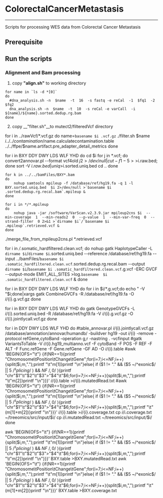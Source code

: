 # ColorectalCancerMetastasis
---
Scripts for processing WES data from Colorectal Cancer Metastasis

## Prerequisite

## Run the scripts
### Alignment and Bam processing
1. copy __"align.sh"__ to working directory
```shell
for name in `ls -d *[0]`
do
  #dna_analysis.sh -n  $name  -t  16  -s fastq -e reCal  -1  $fq1  -2  $fq2
  dna_analysis.sh -n  $name  -t  10  -s reCal -e varCall  -i ${name}/${name}.sorted.dedup.rg.bam
done
```
2. copy __"filter.sh"__to mutect2/filteredVcf  directory

for i in ../rawVcf/*.vcf.gz
do
  name=`basename $i .vcf.gz`
  ./filter.sh $name $i ../../contamination/$name.calculatecontamination.table  ../../ffpe/$name.artifact.pre_adapter_detail_metrics
done


for  i in BXY  DDY  DWY  LDS  WLF  YHD
do
  cd $i
  for j in *.vcf; do convert2annovar.pl --format vcf4old  $j 2>/dev/null |cut -f 1-5  >>$i.raw.bed; done
    sort -V $i.raw.bed|uniq >$i.sorted.uniq.bed
    cd ..
  done

```shell
for k in ../../bamFiles/BXY*.bam
do
    nohup samtools mpileup -f /database/ref/hg19.fa -q 1 -l BXY.sorted.uniq.bed  $i 2>/dev/null >`basename $i .sorted.dedup.rg.recal.bam`.mpileup &
done
```
```shell
for i in */*.mpileup
do
    nohup java -jar /software/VarScan.v2.3.9.jar mpileup2cns $i  --min-coverage  1  --min-reads2  0  --p-value  1  --min-var-freq  0  --strand-filter  0 2>&1 >`dirname $i`/`basename $i .mpileup`.retrieved.vcf &
done
```

./merge_file_from_mpileup2cns.pl *.retrieved.vcf



 for i in */*.somatic_hardfiltered.clean.vcf; do nohup gatk HaplotypeCaller -L `dirname $i`/`dirname $i`.sorted.uniq.bed --reference /database/ref/hg19.fa  --input ../bamFiles/`basename $i .somatic_hardfiltered.clean.vcf`.sorted.dedup.rg.recal.bam   --output `dirname $i`/`basename $i .somatic_hardfiltered.clean.vcf`.g.vcf   -ERC GVCF   --output-mode EMIT_ALL_SITES >log.`basename  $i .somatic_hardfiltered.clean.vcf` & done

for i in BXY  DDY  DWY  LDS  WLF  YHD
do
   for i in $i/*.g.vcf;do echo " -V "$i;done|xargs  gatk CombineGVCFs -R /database/ref/hg19.fa  -O $i/${i}.g.vcf.gz
done


for i in BXY  DDY  DWY  LDS  WLF  YHD
do
    gatk GenotypeGVCFs -L ${i}/${i}.sorted.uniq.bed  -R /database/ref/hg19.fa -V ${i}/${i}.g.vcf.gz  -O ${i}/${i}.jointlycall.vcf.gz
done


for i in  DDY  DWY  LDS  WLF  YHD
do
  #table_annovar.pl ${i}/${i}.jointlycall.vcf.gz /database/annotation/annovar/humandb/ -buildver hg19 -out ${i}/${i} -remove -protocol refGene,cytoBand -operation g,r -nastring . -vcfinput
  #gatk VariantsToTable -V ${i}/${i}.hg19_multianno.vcf  -F cytoBand -F POS -F REF -F ALT -F Func.refGene -F Gene.refGene -GF AD  -O ${i}/${i}.table
  #awk 'BEGIN{OFS="\t"} {if(NR==1){printf "Chromosome\tPosition\tChange\tGene";for(i=7;i<=NF;i++){split($i,m,".");printf "\t"m[1]}printf "\n"}else{  if ($1 != "." && ($5 ~/^exonic$/ || $5 ~/^splicing$/ ) && $NF ~ /,0$/ ){printf "chr"$1"\t"$2"\t"$3">"$4"\t"$6;for(i=7;i<=NF;i++){split($i,m,",");printf "\t"m[2]}printf "\n"}}}' ${i}/${i}.table  >${i}/${i}.mutatedRead.txt
  #awk 'BEGIN{OFS="\t"} {if(NR==1){printf "Chromosome\tPosition\tChange\tGene";for(i=7;i<=NF;i++){split($i,m,".");printf "\t"m[1]}printf "\n"}else{  if ($1 != "." && ($5 ~/^exonic$/ || $5 ~/^splicing$/ ) && $NF ~ /,0$/ ){printf "chr"$1"\t"$2"\t"$3">"$4"\t"$6;for(i=7;i<=NF;i++){split($i,m,",");printf "\t"(m[1]+m[2])}printf "\n"}}}' ${i}/${i}.table  >${i}/${i}.coverage.txt
  cp $i/$i.coverage.txt ~/treeomics/src/input/$i/
  cp $i/$i.mutatedRead.txt ~/treeomics/src/input/$i/
done



awk 'BEGIN{OFS="\t"} {if(NR==1){printf "Chromosome\tPosition\tChange\tGene";for(i=7;i<=NF;i++){split($i,m,".");printf "\t"m[1]}printf "\n"}else{  if ($1 != "." && ($5 ~/^exonic$/ || $5 ~/^splicing$/ ) && $NF ~ /,0$/ ){printf "chr"$1"\t"$2"\t"$3">"$4"\t"$6;for(i=7;i<=NF;i++){split($i,m,",");printf "\t"m[2]}printf "\n"}}}' BXY.table  >BXY.mutatedRead.txt
awk 'BEGIN{OFS="\t"} {if(NR==1){printf "Chromosome\tPosition\tChange\tGene";for(i=7;i<=NF;i++){split($i,m,".");printf "\t"m[1]}printf "\n"}else{  if ($1 != "." && ($5 ~/^exonic$/ || $5 ~/^splicing$/ ) && $NF ~ /,0$/ ){printf "chr"$1"\t"$2"\t"$3">"$4"\t"$6;for(i=7;i<=NF;i++){split($i,m,",");printf "\t"(m[1]+m[2])}printf "\n"}}}' BXY.table  >BXY.coverage.txt
